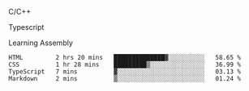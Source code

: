 <p>C/C++</p>
<p> Typescript</p>
<p>Learning Assembly</p>

<!--START_SECTION:waka-->

```text
HTML         2 hrs 20 mins   ██████████████▓░░░░░░░░░░   58.65 %
CSS          1 hr 28 mins    █████████▒░░░░░░░░░░░░░░░   36.99 %
TypeScript   7 mins          ▓░░░░░░░░░░░░░░░░░░░░░░░░   03.13 %
Markdown     2 mins          ▒░░░░░░░░░░░░░░░░░░░░░░░░   01.24 %
```

<!--END_SECTION:waka-->

